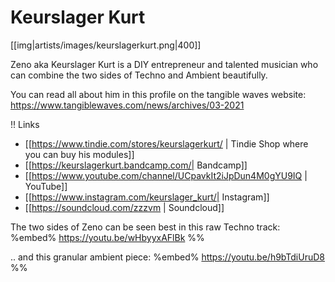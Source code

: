 # Keurslager Kurt

[[img|artists/images/keurslagerkurt.png|400]]

Zeno aka Keurslager Kurt is a DIY entrepreneur and talented musician who can combine the two sides of Techno and Ambient beautifully.

You can read all about him in this profile on the tangible waves website: https://www.tangiblewaves.com/news/archives/03-2021

!! Links

* [[https://www.tindie.com/stores/keurslagerkurt/ | Tindie Shop where you can buy his modules]]
* [[https://keurslagerkurt.bandcamp.com/| Bandcamp]]
* [[https://www.youtube.com/channel/UCpavkIt2iJpDun4M0gYU9IQ | YouTube]]
* [[https://www.instagram.com/keurslager_kurt/| Instagram]]
* [[https://soundcloud.com/zzzvm | Soundcloud]]

The two sides of Zeno can be seen best in this raw Techno track:
%embed% https://youtu.be/wHbyyxAFlBk %%

.. and this granular ambient piece:
%embed% https://youtu.be/h9bTdiUruD8 %%
